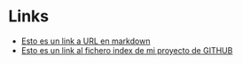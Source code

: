 # Links

- [Esto es un link a URL en markdown](https://google.es)
- [Esto es un link al fichero index de mi proyecto de GITHUB](index.html)